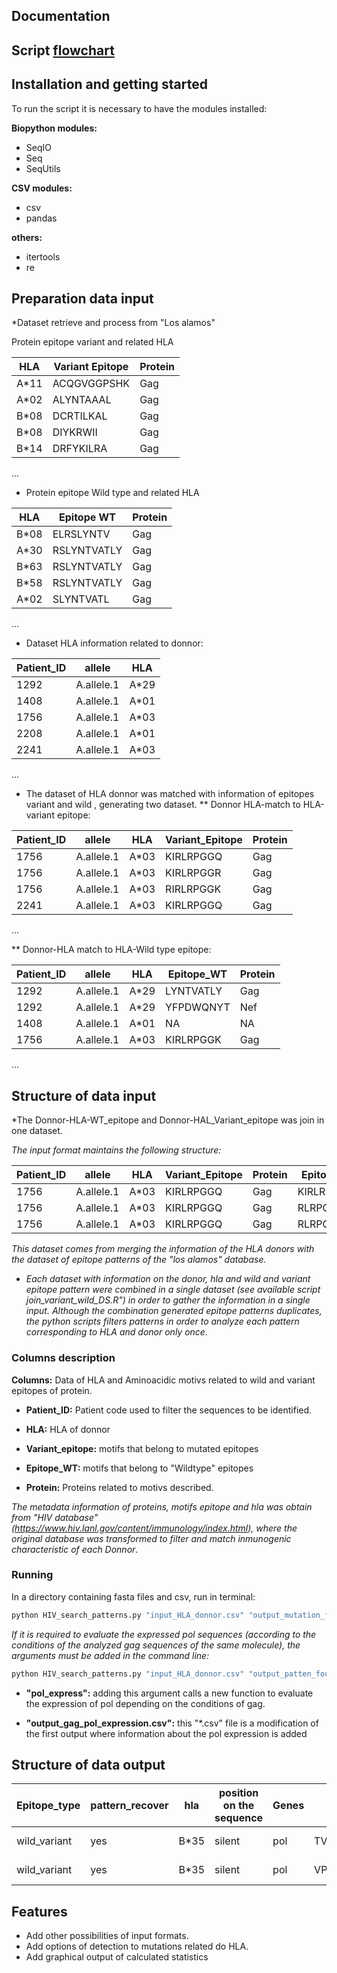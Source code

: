 
## Documentation

## Script [flowchart](https://github.com/Fernando-GMzr/HIV_mutations/blob/master/fluxogram.png)

## Installation and getting started

To run the script it is necessary to have the modules installed:

**Biopython modules:**

- SeqIO
- Seq
- SeqUtils

**CSV modules:**

- csv
- pandas

**others:**

- itertools
- re

## Preparation data input

*Dataset retrieve and process from "Los alamos"

 Protein epitope variant and related HLA

| HLA   | Variant Epitope | Protein |
|-------|-----------------|---------|
| A*11  | ACQGVGGPSHK     | Gag     |
| A*02  | ALYNTAAAL       | Gag     |
| B*08  | DCRTILKAL       | Gag     |
| B*08  | DIYKRWII        | Gag     |
| B*14  | DRFYKILRA       | Gag     |
...


* Protein epitope Wild type and related HLA

| HLA   | Epitope WT  | Protein |
|-------|-------------|---------|
| B*08  | ELRSLYNTV   | Gag     |
| A*30  | RSLYNTVATLY | Gag     |
| B*63  | RSLYNTVATLY | Gag     |
| B*58  | RSLYNTVATLY | Gag     |
| A*02  | SLYNTVATL   | Gag     |
...

* Dataset HLA information related to donnor:

| Patient_ID | allele     | HLA  |
|------------|------------|------|
| 1292       | A.allele.1 | A*29 |
| 1408       | A.allele.1 | A*01 |
| 1756       | A.allele.1 | A*03 |
| 2208       | A.allele.1 | A*01 |
| 2241       | A.allele.1 | A*03 |
...

* The dataset of HLA donnor was matched  with information of epitopes variant and wild , generating two dataset.
** Donnor HLA-match to HLA-variant epitope:

| Patient_ID | allele     | HLA  | Variant_Epitope | Protein |
|------------|------------|------|-----------------|---------|
| 1756       | A.allele.1 | A*03 | KIRLRPGGQ       | Gag     |
| 1756       | A.allele.1 | A*03 | KIRLRPGGR       | Gag     |
| 1756       | A.allele.1 | A*03 | RIRLRPGGK       | Gag     |
| 2241       | A.allele.1 | A*03 | KIRLRPGGQ       | Gag     |
...

** Donnor-HLA match to HLA-Wild type epitope:

| Patient_ID | allele     | HLA  | Epitope_WT | Protein |
|------------|------------|------|------------|---------|
| 1292       | A.allele.1 | A*29 | LYNTVATLY  | Gag     |
| 1292       | A.allele.1 | A*29 | YFPDWQNYT  | Nef     |
| 1408       | A.allele.1 | A*01 | NA         | NA      |
| 1756       | A.allele.1 | A*03 | KIRLRPGGK  | Gag     |
...


## Structure of data input

*The Donnor-HLA-WT_epitope and Donnor-HAL_Variant_epitope was join in one dataset.

*The input format maintains the following structure:*

| Patient_ID | allele     | HLA  | Variant_Epitope | Protein | Epitope_WT |
|------------|------------|------|-----------------|---------|------------|
| 1756       | A.allele.1 | A*03 | KIRLRPGGQ       | Gag     | KIRLRPGGK  |
| 1756       | A.allele.1 | A*03 | KIRLRPGGQ       | Gag     | RLRPGGKKK  |
| 1756       | A.allele.1 | A*03 | KIRLRPGGQ       | Gag     | RLRPGGKKKY |

*This dataset comes from merging the information of the HLA donors with the dataset of epitope patterns of the "los alamos" database.*

*  *Each dataset with information on the donor, hla and wild and variant epitope pattern were combined in a single dataset (see available script join_variant_wild_DS.R") in order to gather the information in a single input. Although the combination generated epitope patterns duplicates, the python scripts filters patterns in order to analyze each pattern corresponding to HLA and donor only once.*

### Columns description


**Columns:** Data of HLA and Aminoacidic motivs related to wild and variant epitopes of protein.


* **Patient_ID:** Patient code used to filter the sequences to be identified.

* **HLA:** HLA  of donnor

* **Variant_epitope:** motifs that belong to mutated epitopes

* **Epitope_WT:** motifs that belong to "Wildtype" epitopes

* **Protein:** Proteins related to motivs described.

*The metadata information of proteins, motifs epitope and hla was obtain from "HIV database" (https://www.hiv.lanl.gov/content/immunology/index.html), where the original database was transformed to filter and match inmunogenic characteristic of each Donnor*.



### Running

In a directory containing fasta files and csv, run in terminal:

``` python 
python HIV_search_patterns.py "input_HLA_donnor.csv" "output_mutation_found.csv" 
```
*If it is required to evaluate the expressed pol sequences (according to the conditions of the analyzed gag sequences of the same molecule), the arguments must be added in the command line:*

``` python 
python HIV_search_patterns.py "input_HLA_donnor.csv" "output_patten_found.csv" "pol_express"  "output_gag_pol_expression.csv"
```
* **"pol_express":** adding this argument calls a new function to evaluate the expression of pol depending on the conditions of gag.


* **"output_gag_pol_expression.csv":** this "*.csv" file is a modification of the first output where information about the pol expression is added

## Structure of data output

| Epitope_type | pattern_recover | hla  | position on the sequence | Genes | pattern    | sequences    | position | origin | Donor id |
|--------------|-----------------|------|--------------------------|-------|------------|--------------|----------|--------|----------|
| wild_variant | yes             | B*35 | silent                   | pol   | TVLDVGDAY  | 1292-17-N-23 | 262.0    | N      | 1292     |
| wild_variant | yes             | B*35 | silent                   | pol   | VPLDEDFRKY | 1292-17-N-23 | 273.0    | N      | 1292     |


## Features


* Add other possibilities of input formats.
* Add options of detection to mutations related do HLA.
* Add graphical output of calculated statistics
